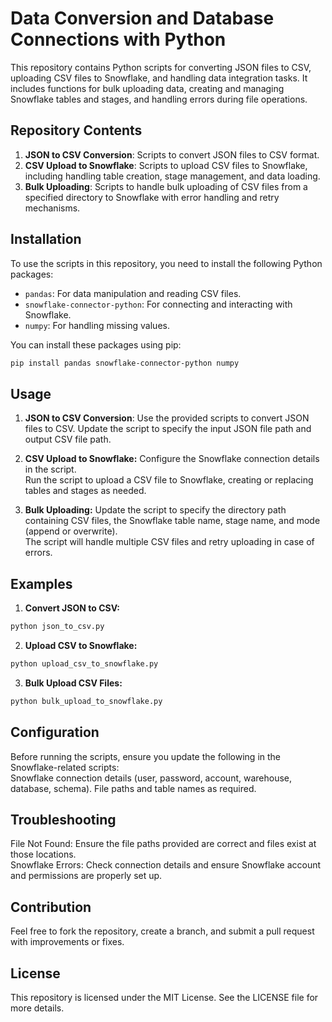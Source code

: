 # Data Conversion and Database Connections with Python

This repository contains Python scripts for converting JSON files to CSV, uploading CSV files to Snowflake, and handling data integration tasks. It includes functions for bulk uploading data, creating and managing Snowflake tables and stages, and handling errors during file operations.

## Repository Contents

1. **JSON to CSV Conversion**: Scripts to convert JSON files to CSV format.
2. **CSV Upload to Snowflake**: Scripts to upload CSV files to Snowflake, including handling table creation, stage management, and data loading.
3. **Bulk Uploading**: Scripts to handle bulk uploading of CSV files from a specified directory to Snowflake with error handling and retry mechanisms.

## Installation

To use the scripts in this repository, you need to install the following Python packages:

- `pandas`: For data manipulation and reading CSV files.
- `snowflake-connector-python`: For connecting and interacting with Snowflake.
- `numpy`: For handling missing values.

You can install these packages using pip:

```bash
pip install pandas snowflake-connector-python numpy
```

## Usage

1. **JSON to CSV Conversion**:
Use the provided scripts to convert JSON files to CSV. Update the script to specify the input JSON file path and output CSV file path.  

2. **CSV Upload to Snowflake:**
Configure the Snowflake connection details in the script.  
Run the script to upload a CSV file to Snowflake, creating or replacing tables and stages as needed.  

3. **Bulk Uploading:**
Update the script to specify the directory path containing CSV files, the Snowflake table name, stage name, and mode (append or overwrite).  
The script will handle multiple CSV files and retry uploading in case of errors.  

## Examples

1. **Convert JSON to CSV:**

```bash
python json_to_csv.py
```  

2. **Upload CSV to Snowflake:**

```bash
python upload_csv_to_snowflake.py
```  

3. **Bulk Upload CSV Files:**

```bash
python bulk_upload_to_snowflake.py
```

## Configuration  

Before running the scripts, ensure you update the following in the Snowflake-related scripts:  
Snowflake connection details (user, password, account, warehouse, database, schema).
File paths and table names as required.

## Troubleshooting  
File Not Found: Ensure the file paths provided are correct and files exist at those locations.  
Snowflake Errors: Check connection details and ensure Snowflake account and permissions are properly set up.  

## Contribution  
Feel free to fork the repository, create a branch, and submit a pull request with improvements or fixes.  

## License  
This repository is licensed under the MIT License. See the LICENSE file for more details.  


